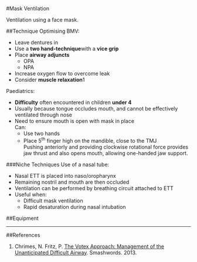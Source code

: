 #Mask Ventilation

Ventilation using a face mask.


##Technique
Optimising BMV:
* Leave dentures in
* Use a **two hand-technique**with a **vice grip**
* Place **airway adjuncts**
	* OPA
	* NPA
* Increase oxygen flow to overcome leak
* Consider **muscle relaxation**1



Paediatrics:
* **Difficulty** often encountered in children **under 4**
* Usually because tongue occludes mouth, and cannot be effectively ventilated through nose
* Need to ensure mouth is open with mask in place  
Can:
	* Use two hands
	* Place 5<sup>th</sup> finger high on the mandible, close to the TMJ  
	Pushing anteriorly and providing clockwise rotational force provides jaw thrust and also opens mouth, allowing one-handed jaw support.

###Niche Techniques
Use of a nasal tube:
* Nasal ETT is placed into naso/oropharynx
* Remaining nostril and mouth are then occluded
* Ventilation can be performed by breathing circuit attached to ETT
* Useful when:
	* Difficult mask ventilation
	* Rapid desaturation during nasal intubation


##Equipment


---

##References
1. Chrimes, N. Fritz, P. [The Votex Approach: Management of the Unanticipated Difficult Airway](https://www.smashwords.com/books/view/277513). Smashwords. 2013.